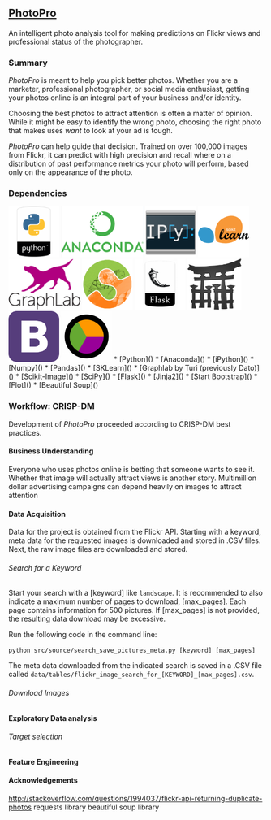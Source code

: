 ## [PhotoPro](<http://photopro.science>)
An intelligent photo analysis tool for making predictions on Flickr views and professional status of the photographer.

### Summary
*PhotoPro* is meant to help you pick better photos. Whether you are a marketer, professional photographer, or social media enthusiast, getting your photos online is an integral part of your business and/or identity.

Choosing the best photos to attract attention is often a matter of opinion. While it might be easy to identify the wrong photo, choosing the right photo that makes uses *want* to look at your ad is tough.

*PhotoPro* can help guide that decision. Trained on over 100,000 images from Flickr, it can predict with high precision and recall where on a distribution of past performance metrics your photo will perform, based only on the appearance of the photo.

### Dependencies
<img src="app/static/index/img/python_icon.png" height="100"/>
<img src="app/static/index/img/anaconda_icon.png" height="100"/>
<img src="app/static/index/img/ipython_icon.png" height="100"/>
<img src="app/static/index/img/sklearn_icon.png" height="100"/>
<img src="app/static/index/img/graphlab_icon.png" height="100"/>
<img src="app/static/index/img/scikit-image_icon.png" height="100"/>
<img src="app/static/index/img/flask_icon.png" height="100"/>
<img src="app/static/index/img/jinja2_icon.png" height="100"/>
<img src="app/static/index/img/bootstrap_icon.png" height="100"/>
<img src="app/static/index/img/flot_icon.png" height="100"/>
* [Python](<https://www.python.org/>)
* [Anaconda](<https://www.continuum.io/why-anaconda>)
* [iPython](<https://ipython.org/>)
* [Numpy](<http://www.numpy.org/>)
* [Pandas](<http://pandas.pydata.org/>)
* [SKLearn](<http://scikit-learn.org/>)
* [Graphlab by Turi (previously Dato)](<https://turi.com/>)
* [Scikit-Image](<http://scikit-image.org/>)
* [SciPy](<https://www.scipy.org/>)
* [Flask](<http://flask.pocoo.org/>)
* [Jinja2](<http://jinja.pocoo.org/>)
* [Start Bootstrap](<https://startbootstrap.com/>)
* [Flot](<http://www.flotcharts.org/>)
* [Beautiful Soup](<https://www.crummy.com/software/BeautifulSoup/>)

### Workflow: CRISP-DM

Development of *PhotoPro* proceeded according to CRISP-DM best practices.

#### Business Understanding
Everyone who uses photos online is betting that someone wants to see it. Whether that image will actually attract views is another story. Multimillion dollar advertising campaigns can depend heavily on images to attract attention 

#### Data Acquisition
Data for the project is obtained from the Flickr API. Starting with a keyword, meta data for the requested images is downloaded and stored in .CSV files. Next, the raw image files are downloaded and stored.

###### Search for a Keyword
Start your search with a [keyword] like `landscape`. It is recommended to also indicate a maximum number of pages to download, [max_pages]. Each page contains information for 500 pictures. If [max_pages] is not provided, the resulting data download may be excessive.

Run the following code in the command line:
```
python src/source/search_save_pictures_meta.py [keyword] [max_pages]
```

The meta data downloaded from the indicated search is saved in a .CSV file called `data/tables/flickr_image_search_for_[KEYWORD]_[max_pages].csv`.

###### Download Images

#### Exploratory Data analysis

###### Target selection

#### Feature Engineering
#### Acknowledgements
http://stackoverflow.com/questions/1994037/flickr-api-returning-duplicate-photos
requests library
beautiful soup library
